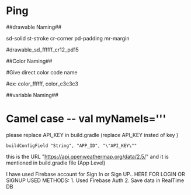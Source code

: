 # Ping

##drawable Naming##

sd-solid
st-stroke
cr-corner
pd-padding
mr-margin

#drawable_sd_ffffff_cr12_pd15

##Color Naming##

#Give direct color code name

#ex: color_ffffff, color_c3c3c3

##variable Naming##
# Camel case -- val myNameIs='''


please replace API_KEY in build.gradle (replace API_KEY insted of key )

    buildConfigField "String", "APP_ID", "\"API_KEY\""

this is the URL "https://api.openweathermap.org/data/2.5/" and it is mentioned in build.gradle file (App Level)

I have used Firebase account for Sign In or Sign UP.. 
    HERE FOR LOGIN OR SIGNUP USED METHODS:
    1. Used Firebase Auth
    2. Save data in RealTime DB




